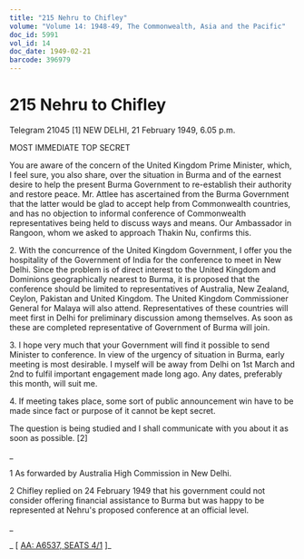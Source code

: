 ```yaml
---
title: "215 Nehru to Chifley"
volume: "Volume 14: 1948-49, The Commonwealth, Asia and the Pacific"
doc_id: 5991
vol_id: 14
doc_date: 1949-02-21
barcode: 396979
---
```


# 215 Nehru to Chifley

Telegram 21045 [1] NEW DELHI, 21 February 1949, 6.05 p.m.

MOST IMMEDIATE TOP SECRET

You are aware of the concern of the United Kingdom Prime Minister, which, I feel sure, you also share, over the situation in Burma and of the earnest desire to help the present Burma Government to re-establish their authority and restore peace. Mr. Attlee has ascertained from the Burma Government that the latter would be glad to accept help from Commonwealth countries, and has no objection to informal conference of Commonwealth representatives being held to discuss ways and means. Our Ambassador in Rangoon, whom we asked to approach Thakin Nu, confirms this.

2\. With the concurrence of the United Kingdom Government, I offer you the hospitality of the Government of India for the conference to meet in New Delhi. Since the problem is of direct interest to the United Kingdom and Dominions geographically nearest to Burma, it is proposed that the conference should be limited to representatives of Australia, New Zealand, Ceylon, Pakistan and United Kingdom. The United Kingdom Commissioner General for Malaya will also attend. Representatives of these countries will meet first in Delhi for preliminary discussion among themselves. As soon as these are completed representative of Government of Burma will join.

3\. I hope very much that your Government will find it possible to send Minister to conference. In view of the urgency of situation in Burma, early meeting is most desirable. I myself will be away from Delhi on 1st March and 2nd to fulfil important engagement made long ago. Any dates, preferably this month, will suit me.

4\. If meeting takes place, some sort of public announcement win have to be made since fact or purpose of it cannot be kept secret.

The question is being studied and I shall communicate with you about it as soon as possible. [2]

_

1 As forwarded by Australia High Commission in New Delhi.

2 Chifley replied on 24 February 1949 that his government could not consider offering financial assistance to Burma but was happy to be represented at Nehru's proposed conference at an official level.

_

_ [ [AA: A6537, SEATS 4/1](http://www.naa.gov.au/cgi-bin/Search?O=I&Number=396979) ]_

